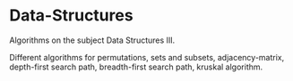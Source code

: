 Data-Structures
===============

Algorithms on the subject Data Structures III.

Different algorithms for permutations, sets and subsets, adjacency-matrix, depth-first search path, breadth-first search path, kruskal algorithm.
